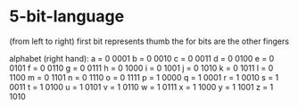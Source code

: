 # 5-bit-language

(from left to right)
first bit represents thumb
the for bits are the other fingers

alphabet (right hand):
a =	0 0001
b =	0 0010
c =	0 0011
d = 0 0100
e =	0 0101
f =	0 0110
g =	0 0111
h =	0 1000
i =	0 1001
j =	0 1010
k =	0 1011
l =	0 1100
m =	0 1101
n =	0 1110
o =	0 1111
p =	1 0000
q =	1 0001
r =	1 0010
s =	1 0011
t =	1 0100
u =	1 0101
v =	1 0110
w =	1 0111
x =	1 1000
y =	1 1001
z =	1 1010
